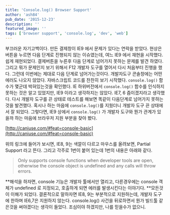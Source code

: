```yaml
---
title: 'Console.log() Browser Support'
author: 'ash84'
pub_date: '2015-12-23'
description: ''
featured_image: ''
tags: ['browser support', 'console.log', 'dev', 'web']
---
```



부끄러운 자기고백이다. 만든 결제창이 IE9 에서 문제가 있다는 연락을 받았다. 현상은 버튼을 누르면 다음 단계로 진행되지 않는 이슈였는데, 여느 IE9 에서 재현을 시작했다. 쉽게 재현되었다. 결제버튼을 누른후 다음 단계로 넘어가지 못하는 문제를 발견 하였다. 그리고 뭐가 문제인지 보기 위해서 F12 개발자 도구를 열어서 다시 처음부터 진행을 했다. 그런데 이번에는 제대로 다음 단계로 넘어가는것이다. 개발자도구 콘솔창에는 어떤 에러도 나오지 않았다. 자바스크립트 코드를 찬찬히 보기 시작했다. `console.log()` 함수가 몇군데 박혀있는것을 확인했다. IE 하위버전에서 `console.log()` 함수를 인식하지 못하는 것은 알고 있었지만, IE9 이라고 생각하지는 않았다. IE7, 6 즘이겠지라고 생각했다. 다시 개발자 도구를 끈 상태로 테스트를 해보면 똑같이 다음단계로 넘어가지 못하는것을 발견했다. 혹시나 하는 마음에 `console.log()`를 지웠더니 개발자 도구 끈 상태에서 잘 되었다. 그렇다면, IE9 상에서 `console.log()` 가 개발자 도구와 뭔가 관계가 있을까 하는 마음에 브라우저 지원 부분을 찾아 봤다.

[http://caniuse.com/#feat=console-basic](http://caniuse.com/#feat=console-basic)

위의 링크에 들어가 보시면, IE8, 9는 색깔이 다르고 마우스를 올려보면, Partial Support 라고 뜬다. 그리고 각주로 1번이 붙어 있는데 1번의 내용은 아래와 같다.

> Only supports console functions when developer tools are open, otherwise the console object is undefined and any calls will throw errors.

**해석을 하자면, console 기능은 개발자 툴에서만 열리고, 다른경우에는 console 객체가 undefined 로 지정되고, 호출하게 되면 에러를 발생시킨다는 이야기다. **모든것이 이해가 되었다. 결론적으로 말하자면 IE8, 9는 부분적으로 지원하는데, 개발자 도구에 한하며 IE6,7은 지원하지 않는다. console.log() 사건을 뒤로하면서 뭔가 빌드툴 같은것을 써야겠다는 생각이 들었다. 조심이야 하겠지만, 나를 믿을수가 없으니.



